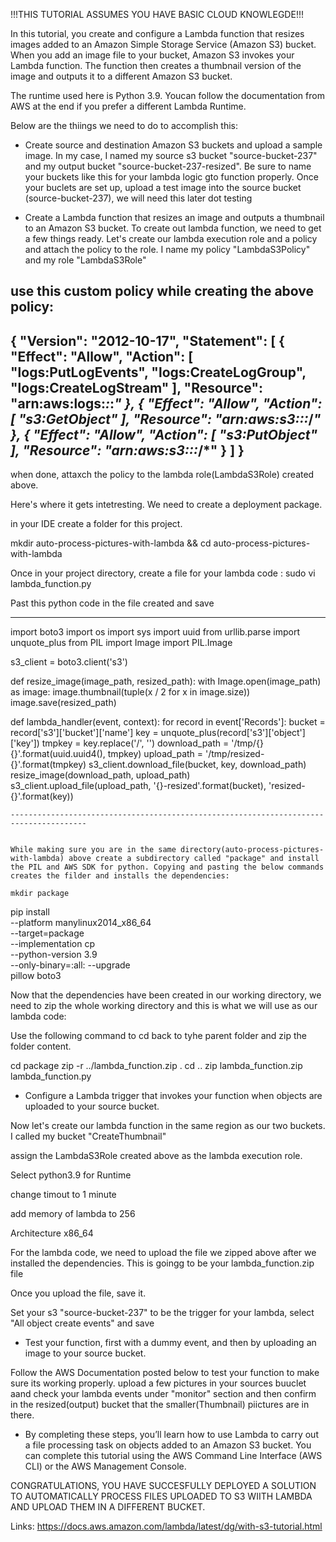 !!!THIS TUTORIAL ASSUMES YOU HAVE BASIC CLOUD KNOWLEGDE!!!

In this tutorial, you create and configure a Lambda function that resizes images added to an Amazon Simple Storage Service (Amazon S3) bucket. When you add an image file to your bucket, Amazon S3 invokes your Lambda function. The function then creates a thumbnail version of the image and outputs it to a different Amazon S3 bucket.

The runtime used here is Python 3.9. Youcan follow the documentation from AWS at the end if you prefer a different Lambda Runtime.

Below are the thiings we need to do to accomplish this:

- Create source and destination Amazon S3 buckets and upload a sample image.
In my case, I named my source s3 bucket "source-bucket-237" and my output bucket "source-bucket-237-resized". Be sure to name your buckets like this for your lambda logic gto function properly. Once your buclets are set up, upload a test image into the source bucket (source-bucket-237), we will need this later dot testing

- Create a Lambda function that resizes an image and outputs a thumbnail to an Amazon S3 bucket.
To create out lambda function, we need to get a few things ready. Let's create our lambda execution role and a policy and attach the policy to the role.
I name my policy "LambdaS3Policy" and my role "LambdaS3Role"

use this custom policy while creating the above policy:
-------------------------------------
{
    "Version": "2012-10-17",
    "Statement": [
        {
            "Effect": "Allow",
            "Action": [
                "logs:PutLogEvents",
                "logs:CreateLogGroup",
                "logs:CreateLogStream"
            ],
            "Resource": "arn:aws:logs:*:*:*"
        },
        {
            "Effect": "Allow",
            "Action": [
                "s3:GetObject"
            ],
            "Resource": "arn:aws:s3:::*/*"
        },
        {
            "Effect": "Allow",
            "Action": [
                "s3:PutObject"
            ],
            "Resource": "arn:aws:s3:::*/*"
        }
    ]
}
----------------------------------------------

when done, attaxch the policy to the lambda role(LambdaS3Role) created above.

Here's where it gets intetresting. We need to create a deployment package.

in your IDE create a folder for this project. 

mkdir auto-process-pictures-with-lambda && cd auto-process-pictures-with-lambda

Once in your project directory, create a file for your lambda code : sudo vi lambda_function.py

Past this python code in the file created and save 

----------------------------------------------------

import boto3
import os
import sys
import uuid
from urllib.parse import unquote_plus
from PIL import Image
import PIL.Image
            
s3_client = boto3.client('s3')
            
def resize_image(image_path, resized_path):
  with Image.open(image_path) as image:
    image.thumbnail(tuple(x / 2 for x in image.size))
    image.save(resized_path)
            
def lambda_handler(event, context):
  for record in event['Records']:
    bucket = record['s3']['bucket']['name']
    key = unquote_plus(record['s3']['object']['key'])
    tmpkey = key.replace('/', '')
    download_path = '/tmp/{}{}'.format(uuid.uuid4(), tmpkey)
    upload_path = '/tmp/resized-{}'.format(tmpkey)
    s3_client.download_file(bucket, key, download_path)
    resize_image(download_path, upload_path)
    s3_client.upload_file(upload_path, '{}-resized'.format(bucket), 'resized-{}'.format(key))

    ---------------------------------------------------------------------------------------


    While making sure you are in the same directory(auto-process-pictures-with-lambda) above create a subdirectory called "package" and install the PIL and AWS SDK for python. Copying and pasting the below commands creates the filder and installs the dependencies:

    mkdir package
pip install \
--platform manylinux2014_x86_64 \
--target=package \
--implementation cp \
--python-version 3.9 \
--only-binary=:all: --upgrade \
pillow boto3

Now that the dependencies have been created in our working directory, we need to zip the whole working directory and this is what we will use as our lambda code:

Use the following command to cd back to tyhe parent folder and zip the folder content.

cd package
zip -r ../lambda_function.zip .
cd ..
zip lambda_function.zip lambda_function.py



- Configure a Lambda trigger that invokes your function when objects are uploaded to your source bucket.

Now let's create our lambda function in the same region as our two buckets. I called my bucket "CreateThumbnail"

assign the LambdaS3Role created above as the lambda execution role.

Select python3.9 for Runtime

change timout to 1 minute

add memory of lambda to 256

Architecture x86_64

For the lambda code, we need to upload the file we zipped above after we installed the dependencies. This is goingg to be your lambda_function.zip file

Once you upload the file, save it.

Set your s3 "source-bucket-237" to be the trigger for your lambda, select "All object create events" and save


- Test your function, first with a dummy event, and then by uploading an image to your source bucket.

Follow the AWS Documentation posted below to test your function to make sure its working properly. upload a few pictures in your sources buuclet aand check your lambda events under "monitor" section and then confirm in the resized(output) bucket that the smaller(Thumbnail) piictures are in there.


- By completing these steps, you’ll learn how to use Lambda to carry out a file processing task on objects added to an Amazon S3 bucket. You can complete this tutorial using the AWS Command Line Interface (AWS CLI) or the AWS Management Console.


CONGRATULATIONS, YOU HAVE SUCCESFULLY DEPLOYED A SOLUTION TO AUTOMATICALLY PROCESS FILES UPLOADED TO S3 WIITH LAMBDA AND UPLOAD THEM IN A DIFFERENT BUCKET.

Links: 
https://docs.aws.amazon.com/lambda/latest/dg/with-s3-tutorial.html




